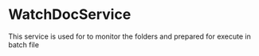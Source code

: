 # WatchDocService
This service is used for to monitor the folders and prepared for execute in  batch file

